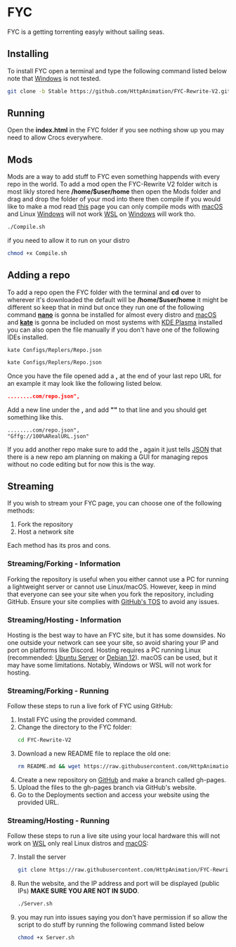 # FYC
FYC is a getting torrenting easyly without sailing seas.
## Installing
To install FYC open a terminal and type the following command listed below note that [Windows](https://www.microsoft.com/en-us/windows?r=1) is not tested.
```bash
git clone -b Stable https://github.com/HttpAnimation/FYC-Rewrite-V2.git && echo 'FYC has been installed' && cd FYC-Rewrite-V2
```

## Running
Open the **index.html** in the FYC folder if you see nothing show up you may need to allow Crocs everywhere.

## Mods
Mods are a way to add stuff to FYC even something happends with every repo in the world. To add a mod open the FYC-Rewrite V2 folder witch is most likly stored here **/home/$user/home** then open the Mods folder and drag and drop the folder of your mod into there then compile if you would like to make a mod read [this](https://github.com/HttpAnimation/FYC-Rewrite-V2/blob/Mod-Docs/README.md) page you can only compile mods with [macOS](https://www.apple.com/macos) and Linux [Windows](https://www.microsoft.com/en-us/windows) will not work [WSL](https://learn.microsoft.com/en-us/windows/wsl/install) on [Windows](https://www.microsoft.com/en-us/windows) will work tho.
```bash
./Compile.sh
```
if you need to allow it to run on your distro 
```bash
chmod +x Compile.sh
```

## Adding a repo
To add a repo open the FYC folder with the terminal and **cd** over to wherever it's downloaded the default will be **/home/$user/home** it might be different so keep that in mind but once they run one of the following command **[nano](https://www.nano-editor.org/)** is gonna be installed for almost every distro and [macOS](https://www.apple.com/macos) and **[kate](https://kate-editor.org/)** is gonna be included on most systems with [KDE Plasma](https://kde.org/plasma-desktop/) installed you can also open the file manually if you don't have one of the following IDEs installed.

```
kate Configs/Replers/Repo.json
```
```bash
kate Configs/Replers/Repo.json
```
Once you have the file opened add a **,** at the end of your last repo URL for an example it may look like the following listed below.
```json
........com/repo.json",
```
Add a new line under the **,** and add **""** to that line and you should get something like this.
```
........com/repo.json",
"Gffg://100%ARealURL.json"
```
If you add another repo make sure to add the **,** again it just tells [JSON](https://www.json.org/json-en.html) that there is a new repo am planning on making a GUI for managing repos without no code editing but for now this is the way.


## Streaming

If you wish to stream your FYC page, you can choose one of the following methods:

1) Fork the repository
2) Host a network site

Each method has its pros and cons.

### Streaming/Forking - Information

Forking the repository is useful when you either cannot use a PC for running a lightweight server or cannot use Linux/macOS. However, keep in mind that everyone can see your site when you fork the repository, including GitHub. Ensure your site complies with [GitHub's TOS](https://docs.github.com/en/pages/getting-started-with-github-pages/about-github-pages) to avoid any issues.

### Streaming/Hosting - Information

Hosting is the best way to have an FYC site, but it has some downsides. No one outside your network can see your site, so avoid sharing your IP and port on platforms like Discord. Hosting requires a PC running Linux (recommended: [Ubuntu Server](https://ubuntu.com/download/server) or [Debian 12](https://www.debian.org/)). macOS can be used, but it may have some limitations. Notably, Windows or WSL will not work for hosting.

### Streaming/Forking - Running

Follow these steps to run a live fork of FYC using GitHub:

1) Install FYC using the provided command.
2) Change the directory to the FYC folder:
   ```bash
   cd FYC-Rewrite-V2
   ```
3) Download a new README file to replace the old one:
   ```bash
   rm README.md && wget https://raw.githubusercontent.com/HttpAnimation/FYC-Rewrite-V2/main/Git-Hold/README.md
   ```
4) Create a new repository on [GitHub](https://github.com/new) and make a branch called gh-pages.
5) Upload the files to the gh-pages branch via GitHub's website.
6) Go to the Deployments section and access your website using the provided URL.

### Streaming/Hosting - Running

Follow these steps to run a live site using your local hardware this will not work on [WSL](https://learn.microsoft.com/en-us/windows/wsl/install) only real Linux distros and [macOS](https://www.apple.com/macos):

7) Install the server 
    ```bash
    git clone https://raw.githubusercontent.com/HttpAnimation/FYC-Rewrite-V2/main/Server.sh
    ```
6) Run the website, and the IP address and port will be displayed (public IPs) **MAKE SURE YOU ARE NOT IN SUDO**.
    ```bash
    ./Server.sh
    ```
7) you may run into issues saying you don't have permission if so allow the script to do stuff by running the following command listed below
    ```bash
    chmod +x Server.sh
    ```
